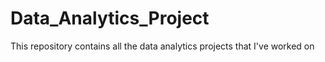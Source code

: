 # Data_Analytics_Project
This repository contains all the data analytics projects that I've worked on
